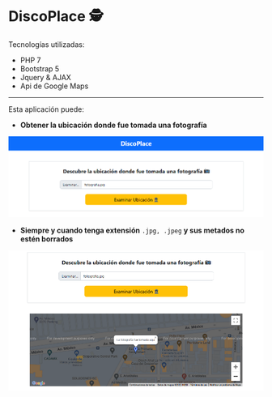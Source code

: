 # DiscoPlace :detective:

Tecnologías utilizadas:

- PHP 7
- Bootstrap 5
- Jquery & AJAX
- Api de Google Maps

---

Esta aplicación puede:

- **Obtener la ubicación donde fue tomada una fotografía**

![](docs/screenshot.png)

- **Siempre y cuando tenga extensión** `.jpg, .jpeg` **y sus metados no estén borrados**

![](docs/screenshot-2.png)

